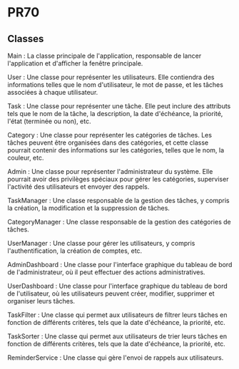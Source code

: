 # PR70

## Classes

Main : 
  La classe principale de l'application, responsable de lancer l'application et d'afficher la fenêtre principale.

User : 
Une classe pour représenter les utilisateurs. Elle contiendra des informations telles que le nom d'utilisateur, le mot de passe, et les tâches associées à chaque utilisateur.

Task : 
Une classe pour représenter une tâche. Elle peut inclure des attributs tels que le nom de la tâche, la description, la date d'échéance, la priorité, l'état (terminée ou non), etc.

Category : 
Une classe pour représenter les catégories de tâches. Les tâches peuvent être organisées dans des catégories, et cette classe pourrait contenir des informations sur les catégories, telles que le nom, la couleur, etc.

Admin :
Une classe pour représenter l'administrateur du système. Elle pourrait avoir des privilèges spéciaux pour gérer les catégories, superviser l'activité des utilisateurs et envoyer des rappels.

TaskManager : 
Une classe responsable de la gestion des tâches, y compris la création, la modification et la suppression de tâches.

CategoryManager : 
Une classe responsable de la gestion des catégories de tâches.

UserManager :
Une classe pour gérer les utilisateurs, y compris l'authentification, la création de comptes, etc.

AdminDashboard : 
Une classe pour l'interface graphique du tableau de bord de l'administrateur, où il peut effectuer des actions administratives.

UserDashboard : 
Une classe pour l'interface graphique du tableau de bord de l'utilisateur, où les utilisateurs peuvent créer, modifier, supprimer et organiser leurs tâches.

TaskFilter : 
Une classe qui permet aux utilisateurs de filtrer leurs tâches en fonction de différents critères, tels que la date d'échéance, la priorité, etc.

TaskSorter : 
Une classe qui permet aux utilisateurs de trier leurs tâches en fonction de différents critères, tels que la date d'échéance, la priorité, etc.

ReminderService : 
Une classe qui gère l'envoi de rappels aux utilisateurs.
